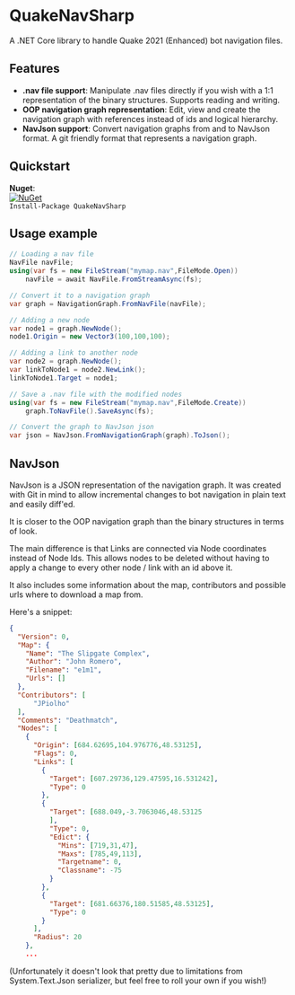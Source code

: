 # QuakeNavSharp

A .NET Core library to handle Quake 2021 (Enhanced) bot navigation files.

## Features

* **.nav file support**: Manipulate .nav files directly if you wish with a 1:1 representation of the binary structures. Supports reading and writing.
* **OOP navigation graph representation**: Edit, view and create the navigation graph with references instead of ids and logical hierarchy.
* **NavJson support**: Convert navigation graphs from and to NavJson format. A git friendly format that represents a navigation graph.


## Quickstart
**Nuget**:  
[![NuGet](https://img.shields.io/nuget/dt/QuakeNavSharp.svg)](https://www.nuget.org/packages/QuakeNavSharp/)  
`Install-Package QuakeNavSharp`

## Usage example

```csharp
// Loading a nav file
NavFile navFile;
using(var fs = new FileStream("mymap.nav",FileMode.Open))
    navFile = await NavFile.FromStreamAsync(fs);

// Convert it to a navigation graph
var graph = NavigationGraph.FromNavFile(navFile);

// Adding a new node
var node1 = graph.NewNode();
node1.Origin = new Vector3(100,100,100);

// Adding a link to another node
var node2 = graph.NewNode();
var linkToNode1 = node2.NewLink();
linkToNode1.Target = node1;

// Save a .nav file with the modified nodes
using(var fs = new FileStream("mymap.nav",FileMode.Create))
    graph.ToNavFile().SaveAsync(fs);

// Convert the graph to NavJson json
var json = NavJson.FromNavigationGraph(graph).ToJson();
```


## NavJson

NavJson is a JSON representation of the navigation graph. It was created with Git in mind to allow incremental changes to bot navigation in plain text and easily diff'ed. 

It is closer to the OOP navigation graph than the binary structures in terms of look.

The main difference is that Links are connected via Node coordinates instead of Node Ids. This allows nodes to be deleted without having to apply a change to every other node / link with an id above it.

It also includes some information about the map, contributors and possible urls where to download a map from.

Here's a snippet:
```json
{
  "Version": 0,
  "Map": {
    "Name": "The Slipgate Complex",
    "Author": "John Romero",
    "Filename": "e1m1",
    "Urls": []
  },
  "Contributors": [
      "JPiolho"
  ],
  "Comments": "Deathmatch",
  "Nodes": [
	{
      "Origin": [684.62695,104.976776,48.53125],
      "Flags": 0,
      "Links": [
        {
          "Target": [607.29736,129.47595,16.531242],
          "Type": 0
        },
        {
          "Target": [688.049,-3.7063046,48.53125
          ],
          "Type": 0,
          "Edict": {
            "Mins": [719,31,47],
            "Maxs": [785,49,113],
            "Targetname": 0,
            "Classname": -75
          }
        },
        {
          "Target": [681.66376,180.51585,48.53125],
          "Type": 0
        }
      ],
      "Radius": 20
    },
    ...
```
(Unfortunately it doesn't look that pretty due to limitations from System.Text.Json serializer, but feel free to roll your own if you wish!)
